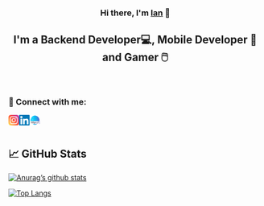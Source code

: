 <h3 align="center">
Hi there, I'm <a href="https://www.cut-ti.com/" target="_blank" rel="noreferrer">Ian</a> 👋
</h3>

<h2 align="center">
I'm a Backend Developer💻, Mobile Developer 📱 and Gamer 🖱️
</h2> 

<br>

### 🤝 Connect with me:

<a href="https://instagram.com/vinian31"><img align="left" src="https://raw.githubusercontent.com/ian3107/ian3107/main/icons/instagram.svg" alt="Instagram" width="21px"/></a>
<a href="https://www.linkedin.com/in/vin%C3%ADcius-ian-gameiro-francelino-7078271bb/"><img align="left" src="https://raw.githubusercontent.com/ian3107/ian3107/main/icons/linkedin.svg" alt="Linkedin" width="21px"/></a>
<a href="https://www.cut-ti.com/"><img align="left" src="https://raw.githubusercontent.com/ian3107/ian3107/main/icons/web-link.png" alt="Linkedin" width="21px"/></a>

<br><br>

## 📈 GitHub Stats 

[![Anurag’s github stats](https://github-readme-stats.vercel.app/api?username=ian3107&theme=dracula&show_icons=true)](https://github.com/ian3107)

[![Top Langs](https://github-readme-stats.vercel.app/api/top-langs/?username=ian3107&layout=compact&theme=dracula)](https://github.com/ian3107)

<!--
**iAN3107/iAN3107** is a ✨ _special_ ✨ repository because its `README.md` (this file) appears on your GitHub profile.

Here are some ideas to get you started:

- 🔭 I’m currently working on ...
- 🌱 I’m currently learning ...
- 👯 I’m looking to collaborate on ...
- 🤔 I’m looking for help with ...
- 💬 Ask me about ...
- 📫 How to reach me: ...
- 😄 Pronouns: ...
- ⚡ Fun fact: ...
-->
